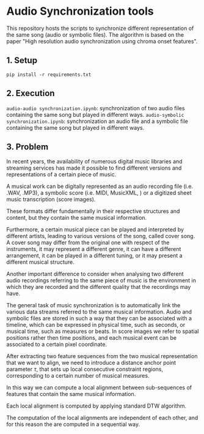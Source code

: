 # Audio Synchronization tools

This repository hosts the scripts to synchronize different representation of the same song (audio or symbolic files).
The algorithm is based on the paper "High resolution audio synchronization using chroma onset features".

## 1. Setup

`pip install -r requirements.txt `

## 2. Execution

`audio-audio synchronization.ipynb`: synchronization of two audio files containing the same song but played in different ways.
`audio-symbolic synchronization.ipynb`: synchronization an audio file and a symbolic file containing the same song but played in different ways.

## 3. Problem

In recent years, the availability of numerous digital music libraries and streaming services has made it possible to find different versions and representations of a certain piece of music.

A musical work can be digitally represented as an audio recording file (i.e. .WAV, .MP3), a symbolic score (i.e. MIDI, MusicXML, ) or a digitized sheet music transcription (score images).

These formats differ fundamentally in their respective structures and content, but they contain the same musical information.

Furthermore, a certain musical piece can be played and interpreted by different artists, leading to various versions of the song, called cover song. A cover song may differ from the original one with respect of the instruments, it may represent a different genre, it can have a different arrangement, it can be played in a different tuning, or it may present a different musical structure.

Another important difference to consider when analysing two different audio recordings referring to the same piece of music is the environment in which they are recorded and the different quality that the recordings may have.

The general task of music synchronization is to automatically link the various data streams referred to the same musical information. Audio and symbolic files are stored in such a way that they can be associated with a timeline, which can be expressed in physical time, such as seconds, or musical time, such as measures or beats. In score images we refer to spatial positions rather then time positions, and each musical event can be associated to a certain pixel coordinate.

After extracting two feature sequences from the two musical representation that we want to align, we need to introduce a distance anchor point parameter $\tau$, that sets up local consecutive constraint regions, corresponding to a certain number of musical measures.

In this way we can compute a local alignment between sub-sequences of features that contain the same musical information.

Each local alignment is computed by applying standard DTW algorithm.

The computation of the local alignments are independent of each other, and for this reason the are computed in a sequential way.
